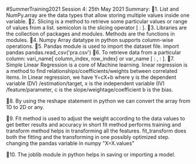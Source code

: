 #SummerTraining2021
Session 4: 25th May 2021
Summary:
🔰1. List and NumPy.array are the data types that allow storing multiple values inside one variable.
🔰2. Slicing is a method to retrieve some particular values or range of values from a list.
semicolon is the slicing operator [ : ].
🔰3. Libraries are the collection of packages and modules. Methods are the functions in modules.
🔰4. Numpy Array datatype in python supports column-wise operations.
🔰5. Pandas module is used to import the dataset file.
import pandas
pandas.read_csv('pra.csv')
🔰6. To retrieve data from a particular column:
vari_name[ column_index, row_index] or var_name [ : , : ].
🔰7. Simple Linear Regression is a core of Machine learning. linear regression is a method to find relationships/coefficients/weights between correlated items. In Linear regression, we have Y=cX+b where 
y is the dependent variable (DV) /estimation/target, 
x is the independent variable (IV) /feature/parameter, 
c is the slope/weightage/coefficient 
b is the bias.

🔰8. By using the reshape statement in python we can convert the array from 1D to 2D or any.

🔰9. Fit method is used to adjust the weight according to the data values to get better results and accuracy in short fit method performs training and transform method helps in transforming all the features.
 fit_transform does both the fitting and the transforming in one possibly optimized step.
changing the pandas variable in numpy "X=X.values"

🔰10. The joblib module in python helps in saving or importing a model.